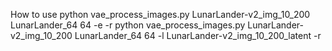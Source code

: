 How to use 
python vae_process_images.py LunarLander-v2_img_10_200 LunarLander_64 64 -e -r 
python vae_process_images.py LunarLander-v2_img_10_200 LunarLander_64 64 -l LunarLander-v2_img_10_200_latent -r